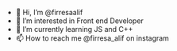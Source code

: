 - 👋 Hi, I’m @firresaalif
- 👀 I’m interested in Front end Developer
- 🌱 I’m currently learning JS and C++
- 📫 How to reach me @firresa_alif on instagram

<!---
firresaalif/firresaalif is a ✨ special ✨ repository because its `README.md` (this file) appears on your GitHub profile.
You can click the Preview link to take a look at your changes.
--->
